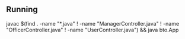 ## Running
javac $(find . -name "*.java" ! -name "ManagerController.java" ! -name "OfficerController.java" ! -name "UserController.java") && java bto.App